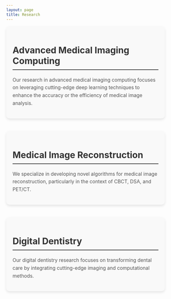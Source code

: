 ```yaml
---
layout: page
title: Research
---
```


<style>
    .research-section {
        margin-bottom: 40px;
        padding: 20px;
        background-color: #f9f9f9;
        border-radius: 10px;
        box-shadow: 0 4px 8px rgba(0, 0, 0, 0.1);
    }
    .research-section h2 {
        font-size: 2em;
        color: #333;
        margin-bottom: 20px;
        border-bottom: 2px solid #333;
        padding-bottom: 10px;
    }
    .research-section p {
        font-size: 1.1em;
        line-height: 1.6;
        color: #555;
    }
    .research-section a {
        color: #008AFF;
        text-decoration: none;
        transition: color 0.3s ease;
    }
    .research-section a:hover {
        color: #0056b3;
    }
</style>

<div class="research-section">
    <h2>Advanced Medical Imaging Computing</h2>
    <p>Our research in advanced medical imaging computing focuses on leveraging cutting-edge deep learning techniques to enhance the accuracy or the efficiency of medical image analysis. </p>
    <!-- <ul>
        <li><a href="https://arxiv.org/abs/2406.12577">Cephalometric Landmark Detection across Ages with Prototypical Network</a></li>
        <li><a href="https://arxiv.org/abs/2305.15964">ChatCAD+: Towards a Universal and Reliable Interactive CAD using LLMs</a></li>
    </ul> -->
</div>

<div class="research-section">
    <h2>Medical Image Reconstruction</h2>
    <p>We specialize in developing novel algorithms for medical image reconstruction, particularly in the context of CBCT, DSA, and PET/CT.</p>
    <!-- <ul>
        <li><a href="https://arxiv.org/abs/2310.11106">3D Structure-guided Network for Tooth Alignment in 2D Photograph</a></li>
        <li><a href="https://arxiv.org/abs/2406.12577">Cephalometric Landmark Detection across Ages with Prototypical Network</a></li>
    </ul> -->
</div>

<div class="research-section">
    <h2>Digital Dentistry</h2>
    <p>Our digital dentistry research focuses on transforming dental care by integrating cutting-edge imaging and computational methods.</p>
    <!-- <ul>
        <li><a href="https://arxiv.org/abs/2310.11106">3D Structure-guided Network for Tooth Alignment in 2D Photograph</a></li>
        <li><a href="https://arxiv.org/abs/2406.12577">Cephalometric Landmark Detection across Ages with Prototypical Network</a></li>
    </ul> -->
</div>
